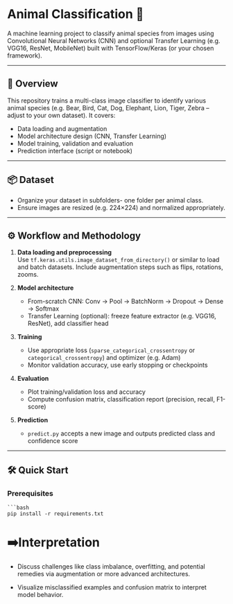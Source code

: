 # Animal Classification 🐾

A machine learning project to classify animal species from images using Convolutional Neural Networks (CNN) and optional Transfer Learning (e.g. VGG16, ResNet, MobileNet) built with TensorFlow/Keras (or your chosen framework).


---

## 🚀 Overview

This repository trains a multi-class image classifier to identify various animal species (e.g. Bear, Bird, Cat, Dog, Elephant, Lion, Tiger, Zebra – adjust to your own dataset). It covers:
- Data loading and augmentation
- Model architecture design (CNN, Transfer Learning)
- Model training, validation and evaluation
- Prediction interface (script or notebook)

---

## 📦 Dataset

- Organize your dataset in subfolders-  one folder per animal class.
- Ensure images are resized (e.g. 224×224) and normalized appropriately.

---

## ⚙️ Workflow and Methodology

1. **Data loading and preprocessing**  
   Use `tf.keras.utils.image_dataset_from_directory()` or similar to load and batch datasets. Include augmentation steps such as flips, rotations, zooms.

2. **Model architecture**  
   - From-scratch CNN: Conv → Pool → BatchNorm → Dropout → Dense → Softmax  
   - Transfer Learning (optional): freeze feature extractor (e.g. VGG16, ResNet), add classifier head

3. **Training**  
   - Use appropriate loss (`sparse_categorical_crossentropy` or `categorical_crossentropy`) and optimizer (e.g. Adam)  
   - Monitor validation accuracy, use early stopping or checkpoints

4. **Evaluation**  
   - Plot training/validation loss and accuracy  
   - Compute confusion matrix, classification report (precision, recall, F1-score)

5. **Prediction**  
   - `predict.py` accepts a new image and outputs predicted class and confidence score

---

## 🛠️ Quick Start

  ### Prerequisites
  
    ```bash
    pip install -r requirements.txt


# ➡️Interpretation
- Discuss challenges like class imbalance, overfitting, and potential remedies via augmentation or more advanced architectures.

- Visualize misclassified examples and confusion matrix to interpret model behavior.


